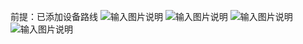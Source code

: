 前提：已添加设备路线
![输入图片说明](https://images.gitee.com/uploads/images/2021/0719/150225_3108e76f_8867015.png "屏幕截图.png")
![输入图片说明](https://images.gitee.com/uploads/images/2021/0719/150529_ea740652_8867015.png "屏幕截图.png")
![输入图片说明](https://images.gitee.com/uploads/images/2021/0719/150721_198ab19c_8867015.png "屏幕截图.png")
![输入图片说明](https://images.gitee.com/uploads/images/2021/0719/150840_e6295fd9_8867015.png "屏幕截图.png")